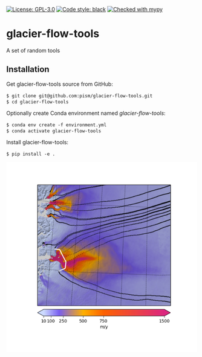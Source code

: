[![License: GPL-3.0](https://img.shields.io:/github/license/pism/pypac)](https://opensource.org/licenses/GPL-3.0)
[![Code style: black](https://img.shields.io/badge/code%20style-black-000000.svg)](https://github.com/psf/black)
[![Checked with mypy](http://www.mypy-lang.org/static/mypy_badge.svg)](http://mypy-lang.org/)

# glacier-flow-tools

A set of random tools

## Installation

Get glacier-flow-tools source from GitHub:

    $ git clone git@github.com:pism/glacier-flow-tools.git
    $ cd glacier-flow-tools

Optionally create Conda environment named *glacier-flow-tools*:

    $ conda env create -f environment.yml
    $ conda activate glacier-flow-tools

Install glacier-flow-tools:

    $ pip install -e .


![Pathlines starting from the Jakobshaven Isbræ flux gate.](https://github.com/pism/glacier-flow-tools/blob/main/images/jak_obs_speed.png)
